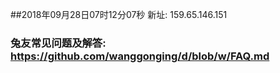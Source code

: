 ##2018年09月28日07时12分07秒 新址: 159.65.146.151
### 兔友常见问题及解答: https://github.com/wanggonging/d/blob/w/FAQ.md
